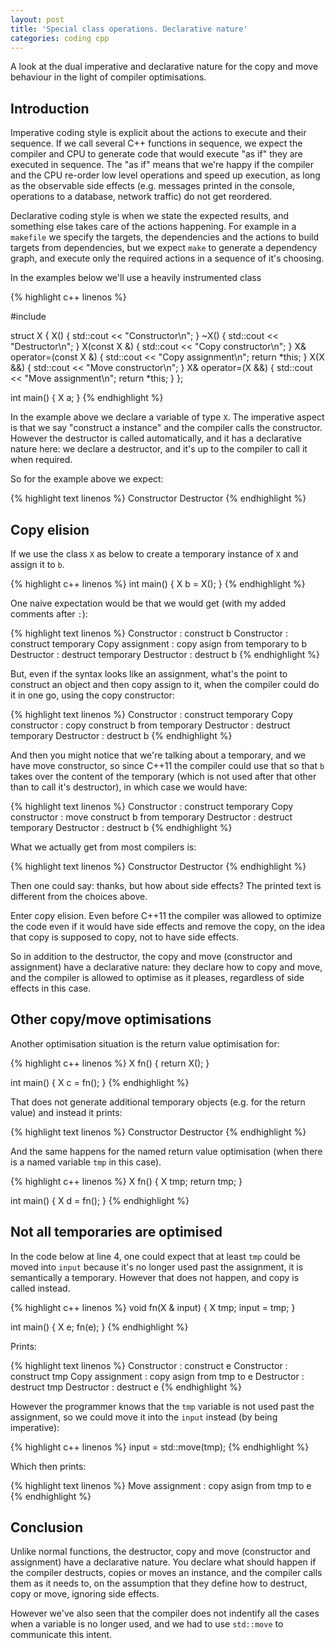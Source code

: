 ```yaml
---
layout: post
title: 'Special class operations. Declarative nature'
categories: coding cpp
---
```


A look at the dual imperative and declarative nature for the copy and move
behaviour in the light of compiler optimisations.


## Introduction

Imperative coding style is explicit about the actions to execute and their
sequence. If we call several C++ functions in sequence, we expect the compiler
and CPU to generate code that would execute "as if" they are executed in
sequence.  The "as if" means that we're happy if the compiler and the CPU
re-order low level operations and speed up execution, as long as the observable
side effects (e.g.  messages printed in the console, operations to a database,
network traffic) do not get reordered.

Declarative coding style is when we state the expected results, and something
else takes care of the actions happening. For example in a `makefile` we
specify the targets, the dependencies and the actions to build targets from
dependencies, but we expect `make` to generate a dependency graph, and execute
only the required actions in a sequence of it's choosing.

In the examples below we'll use a heavily instrumented class

{% highlight c++ linenos %}

#include <iostream>

struct X
{
  X() { std::cout << "Constructor\n"; }
  ~X() { std::cout << "Destructor\n"; }
  X(const X &) { std::cout << "Copy constructor\n"; }
  X& operator=(const X &) { std::cout << "Copy assignment\n"; return *this; }
  X(X &&) { std::cout << "Move constructor\n"; }
  X& operator=(X &&) { std::cout << "Move assignment\n"; return *this; }
};

int main()
{
  X a;
}
{% endhighlight %}

In the example above we declare a variable of type `X`. The imperative aspect
is that we say "construct a instance" and the compiler calls the constructor.
However the destructor is called automatically, and it has a declarative nature
here: we declare a destructor, and it's up to the compiler to call it when
required.

So for the example above we expect:

{% highlight text linenos %}
Constructor
Destructor
{% endhighlight %}


## Copy elision

If we use the class `X` as below to create a temporary instance of `X` and
assign it to `b`.

{% highlight c++ linenos %}
int main()
{
  X b = X();
}
{% endhighlight %}

One naive expectation would be that we would get (with my added comments after
`:`):

{% highlight text linenos %}
Constructor : construct b
Constructor : construct temporary
Copy assignment : copy asign from temporary to b
Destructor : destruct temporary
Destructor : destruct b
{% endhighlight %}

But, even if the syntax looks like an assignment, what's the point to construct
an object and then copy assign to it, when the compiler could do it in one go,
using the copy constructor:

{% highlight text linenos %}
Constructor : construct temporary
Copy constructor : copy construct b from temporary
Destructor : destruct temporary
Destructor : destruct b
{% endhighlight %}

And then you might notice that we're talking about a temporary, and we have
move constructor, so since C++11 the compiler could use that so that `b` takes
over the content of the temporary (which is not used after that other than to
call it's destructor), in which case we would have:

{% highlight text linenos %}
Constructor : construct temporary
Copy constructor : move construct b from temporary
Destructor : destruct temporary
Destructor : destruct b
{% endhighlight %}

What we actually get from most compilers is:

{% highlight text linenos %}
Constructor
Destructor
{% endhighlight %}

Then one could say: thanks, but how about side effects? The printed text is
different from the choices above.

Enter copy elision. Even before C++11 the compiler was allowed to optimize the
code even if it would have side effects and remove the copy, on the idea that
copy is supposed to copy, not to have side effects.

So in addition to the destructor, the copy and move (constructor and
assignment) have a declarative nature: they declare how to copy and move, and
the compiler is allowed to optimise as it pleases, regardless of side effects
in this case.


## Other copy/move optimisations

Another optimisation situation is the return value optimisation for:

{% highlight c++ linenos %}
X fn()
{
  return X();
}

int main()
{
  X c = fn();
}
{% endhighlight %}

That does not generate additional temporary objects (e.g. for the return value)
and instead it prints:

{% highlight text linenos %}
Constructor
Destructor
{% endhighlight %}

And the same happens for the named return value optimisation (when there is a
named variable `tmp` in this case).

{% highlight c++ linenos %}
X fn()
{
  X tmp;
  return tmp;
}

int main()
{
  X d = fn();
}
{% endhighlight %}


## Not all temporaries are optimised

In the code below at line 4, one could expect that at least `tmp` could be
moved into `input` because it's no longer used past the assignment, it is
semantically a temporary. However that does not happen, and copy is called
instead.

{% highlight c++ linenos %}
void fn(X & input)
{
  X tmp;
  input = tmp;
}

int main()
{
  X e;
  fn(e);
}
{% endhighlight %}

Prints:

{% highlight text linenos %}
Constructor : construct e
Constructor : construct tmp
Copy assignment : copy asign from tmp to e
Destructor : destruct tmp
Destructor : destruct e
{% endhighlight %}

However the programmer knows that the `tmp` variable is not used past the
assignment, so we could move it into the `input` instead (by being imperative):

{% highlight c++ linenos %}
  input = std::move(tmp);
{% endhighlight %}

Which then prints:

{% highlight text linenos %}
Move assignment : copy asign from tmp to e
{% endhighlight %}


## Conclusion

Unlike normal functions, the destructor, copy and move (constructor and
assignment) have a declarative nature. You declare what should happen if the
compiler destructs, copies or moves an instance, and the compiler calls them as
it needs to, on the assumption that they define how to destruct, copy or move,
ignoring side effects.

However we've also seen that the compiler does not indentify all the cases when
a variable is no longer used, and we had to use `std::move` to communicate this
intent.
